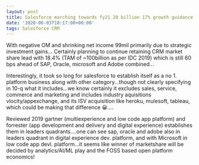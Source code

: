 ```yaml
---
layout: post
title: Salesforce marching towards fy21 20 billion 17% growth guidance..
date: '2020-06-03T10:17:00+00:00'
tags: Salesforce CRM
---
```


With negative OM and shrinking net income 99mil primarily due to strategic investment gains... Certainly planning to continue retaining CRM market share lead with 18.4% (TAM of ~100billion as per IDC 2019) which is still 60 bps ahead of SAP, Oracle, microsoft and Adobe combined...

Interestingly, it took so long for salesforce to establish itself as a no 1. platform business along with other category...though not clearly specifying in 10-q what it includes...we know certainly it excludes sales, service, commerce and marketing and includes industry aquisitions vlocity/appexchange, and its ISV acquisition like heroku,  mulesoft, tableau, which could be  making  that difference 😀....

Reviewed 2019 gartner (multiexperience and low code app platform) and forrester (app development and delivery and digital experience) establishes them in leaders quadrants....one can see sap, oracle and adobe also in leaders quadrant in digital experience dev. platform, and with Microsoft in low code app devl. platform...it seems like winner of marketshare will be decided by analytics/AI/ML play and the FOSS based open platform economics!

